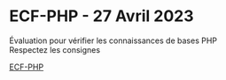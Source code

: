 # ECF-PHP - 27 Avril 2023
Évaluation pour vérifier les connaissances de bases PHP  
Respectez les consignes

[ECF-PHP](./profile/Doc/ECF-PHP.pdf)&nbsp;&nbsp;
